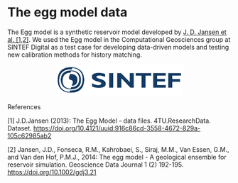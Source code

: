  
# The egg model data
 
 The Egg model  is a synthetic reservoir model developed by [J. D. Jansen et al. [1,2]](https://rmets.onlinelibrary.wiley.com/doi/pdf/10.1002/gdj3.21). We used the Egg model in the Computational Geosciences group at SINTEF Digital as a test case for developing data-driven models and testing new calibration methods for history matching.


<p align="center">
  <img height="70" src="./sintef_logo.jpg">
</p>

References

[1] J.D.Jansen (2013): The Egg Model - data files. 4TU.ResearchData. Dataset.
    https://doi.org/10.4121/uuid:916c86cd-3558-4672-829a-105c62985ab2
    
[2] Jansen, J.D., Fonseca, R.M., Kahrobaei, S., Siraj, M.M., Van Essen, G.M., and Van den Hof, P.M.J., 2014: The egg model - A geological ensemble for reservoir simulation. Geoscience Data Journal 1 (2) 192-195. https://doi.org/10.1002/gdj3.21    
